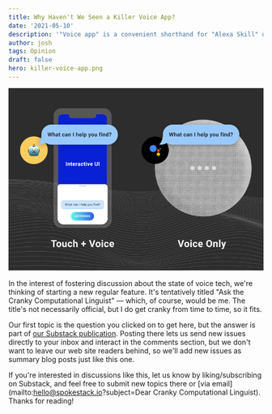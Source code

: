 ```yaml
---
title: Why Haven't We Seen a Killer Voice App?
date: '2021-05-10'
description: '"Voice app" is a convenient shorthand for "Alexa Skill" or "Google Action", but does it do more harm than good?'
author: josh
tags: Opinion
draft: false
hero: killer-voice-app.png
---
```


![Why Haven't We Seen a Killer Voice App?](killer-voice-app.png)

In the interest of fostering discussion about the state of voice tech, we're thinking of starting a new regular feature. It's tentatively titled "Ask the Cranky Computational Linguist" — which, of course, would be me. The title's not necessarily official, but I do get cranky from time to time, so it fits.

Our first topic is the question you clicked on to get here, but the answer is part of [our Substack publication](https://spokestack.substack.com/p/killer-voice-app). Posting there lets us send new issues directly to your inbox and interact in the comments section, but we don't want to leave our web site readers behind, so we'll add new issues as summary blog posts just like this one.

If you're interested in discussions like this, let us know by liking/subscribing on Substack, and feel free to submit new topics there or [via email](mailto:hello@spokestack.io?subject=Dear Cranky Computational Linguist). Thanks for reading!
